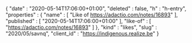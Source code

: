 {
  "date" : "2020-05-14T17:06:00+01:00",
  "deleted" : false,
  "h" : "h-entry",
  "properties" : {
    "name" : [ "Like of https://adactio.com/notes/16893" ],
    "published" : [ "2020-05-14T17:06:00+01:00" ],
    "like-of" : [ "https://adactio.com/notes/16893" ]
  },
  "kind" : "likes",
  "slug" : "2020/05/savnq",
  "client_id" : "https://indigenous.realize.be"
}
